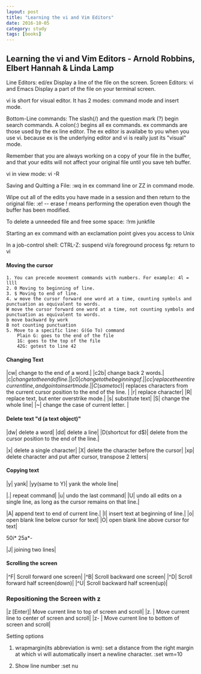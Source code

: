 ```yaml
---
layout: post
title: "Learning the vi and Vim Editors"
date: 2016-10-05
category: study 
tags: [books]
---
```

Learning the vi and Vim Editors - 
Arnold Robbins, Elbert Hannah & Linda Lamp
----

Line Editors: ed/ex
    Display a line of the file on the screen. 
Screen Editors: vi and Emacs
    Display a part of the file on your terminal screen.

vi is short for visual editor. It has 2 modes: command mode and insert mode.

Bottom-Line commands:
    The slash(/) and the question mark (?) begin search commands.
    A colon(:) begins all ex commands. ex commands are those used by the ex line editor. 
The ex editor is availabe to you when you use vi. because ex is the underlying editor and vi is really
just its "visual" mode. 

Remember that you are always working on a copy of your file in the buffer, 
and that your edits will not affect your original file until you save teh buffer. 

vi in view mode:
    vi -R 

Saving and Quitting a File: :wq in ex command line or ZZ in command mode. 

Wipe out all of the edits you have made in a session and then return to the original file:
    :e!  -- erase
    ! means performing the operation even though the buffer has been modified.

To delete a unneeded file and free some space:
:!rm junkfile

Starting an ex command with an exclamation point gives you access to Unix

In a job-control shell:
    CTRL-Z: suspend vi/a foreground process
    fg: return to vi

#### Moving the cursor

    1. You can precede movement commands with numbers. For example: 4l = llll
    2. 0 Moving to beginning of line.
    3. $ Moving to end of line.
    4. w move the cursor forward one word at a time, counting symbols and punctuation as equivalent to words.
    W move the cursor forward one word at a time, not counting symbols and punctuation as equivalent to words.
    b move backward by work
    B not counting punctuation
    5. Move to a specific line: G(Go To) command
        Plain G: goes to the end of the file
        1G: goes to the top of the file
        42G: gotest to line 42

#### Changing Text

|cw| change to the end of a word.|
|c2b| change back 2 words.|
|c$| change to the end of line.|
|c0| change to the beginning of .|
|cc| replace the entire current line, and go into insert mode.|
|C(same to c$)| replaces characters from the current cursor position to the end of the line. |
|r| replace character|
|R| replace text, but enter overstrike mode.|
|s| substitute text|
|S| change the whole line|
|~| change the case of current letter. |

#### Delete text "d (a text object)"

|dw| delete a word|
|dd| delete a line|
|D(shortcut for d$)| delete from the cursor position to the end of the line.|

|x| delete a single character|
|X| delete the character before the cursor|
|xp| delete character and put after cursor, transpose 2 letters|

#### Copying text

|y| yank|
|yy(same to Y)| yank the whole line|

|.| repeat command|
|u| undo the last command|
|U| undo all edits on a single line, as long as the cursor remains on that line.|

|A| append text to end of current line.|
|I| insert text at beginning of line.|
|o| open blank line below cursor for text|
|O| open blank line above cursor for text|

50i*
25a*-

|J| joining two lines|

#### Scrolling the screen

|^F| Scroll forward one screen|
|^B| Scroll backward one screen|
|^D| Scroll forward half screen(down)|
|^U| Scroll backward half screen(up)|
 
### Repositioning the Screen with z

|z [Enter]| Move current line to top of screen and scroll|
|z.       | Move current line to center of screen and scroll|
|z-       | Move current line to bottom of screen and scroll|


Setting options
1. wrapmargin(its abbreviation is wm): set a distance from the right margin at which
vi will automatically insert a newline character.
:set wm=10

2. Show line number
:set nu


